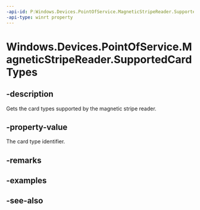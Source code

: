 ----api-id: P:Windows.Devices.PointOfService.MagneticStripeReader.SupportedCardTypes
-api-type: winrt property
---<!-- Property syntaxpublic uint[] SupportedCardTypes { get; }--># Windows.Devices.PointOfService.MagneticStripeReader.SupportedCardTypes## -descriptionGets the card types supported by the magnetic stripe reader.## -property-valueThe card type identifier.## -remarks## -examples## -see-also